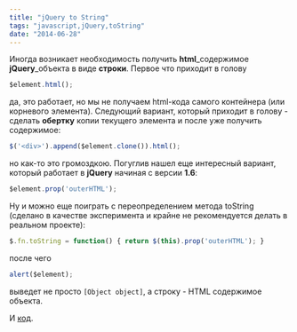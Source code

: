 ```yaml
---
title: "jQuery to String"
tags: "javascript,jQuery,toString"
date: "2014-06-28"
---
```


Иногда возникает необходимость получить **html**_содержимое **jQuery**_объекта в виде **строки**. Первое что приходит в голову

```javascript
$element.html();
```

да, это работает, но мы не получаем html-кода самого контейнера (или корневого элемента). Следующий вариант, который приходит в голову - сделать **обертку** копии текущего элемента и после уже получить содержимое:

```javascript
$('<div>').append($element.clone()).html();
```

но как-то это громоздкою. Погуглив нашел еще интересный вариант, который работает в **jQuery** начиная с версии **1.6**:

```javascript
$element.prop('outerHTML');
```

Ну и можно еще поиграть с переопределением метода toString (сделано в качестве эксперимента и крайне не рекомендуется делать в реальном проекте):

```javascript
$.fn.toString = function() { return $(this).prop('outerHTML'); }
```

после чего

```javascript
alert($element);
```

выведет не просто `[Object object]`, а строку - HTML содержимое объекта.

И [код](https://jsfiddle.net/STEVER/LPPzh/ "jsfiddle").
